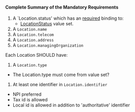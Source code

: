#### Complete Summary of the Mandatory Requirements

1. A `Location.status' which has an [required](http://build.fhir.org/terminologies.html#required) binding to:
   -   [LocationStatus]  value set.
1. A `Location.name`
1. A `Location.telecom`
1. A `Location.address`
1. A `Location.managingOrganization`

Each Location SHOULD have:

1. A `Location.type`
 - The Location.type must come from value set?
1. At least one identifier in `Location.identifier`
 - NPI preferred
 - Tax id is allowed
 - Local id is allowed in addition to 'authoritative' identifier





[LocationStatus]: http://build.fhir.org/valueset-location-status.html
